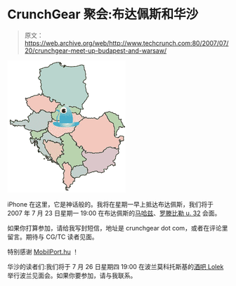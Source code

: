 # CrunchGear 聚会:布达佩斯和华沙

> 原文：<https://web.archive.org/web/http://www.techcrunch.com:80/2007/07/20/crunchgear-meet-up-budapest-and-warsaw/>

![](img/0f806f38d213886ad3aa123ae7fc806b.png)

iPhone 在这里，它是神话般的。我将在星期一早上抵达布达佩斯，我们将于 2007 年 7 月 23 日星期一 19:00 在布达佩斯的[马哈兹](https://web.archive.org/web/20160422031451/http://www.maghazblog.hu/)、[罗滕比勒 u. 32](https://web.archive.org/web/20160422031451/http://maps.google.com/maps?q=Rottenbiller+u.+32.+budapest+hungary&ie=UTF8&oe=utf-8&client=firefox-a&ll=47.504098,19.0766&spn=0.012901,0.029182&z=15&iwloc=addr&om=1) 会面。

如果你打算参加，请给我写封短信，地址是 crunchgear dot com，或者在评论里留言。期待与 CG/TC 读者见面。

特别感谢 [MobilPort.hu](https://web.archive.org/web/20160422031451/http://www.mobilport.hu/) ！

华沙的读者们:我们将于 7 月 26 日星期四 19:00 在波兰莫科托斯基的[酒吧 Lolek](https://web.archive.org/web/20160422031451/http://lolekpub.pl/) 举行波兰见面会。如果你要参加，请与我联系。